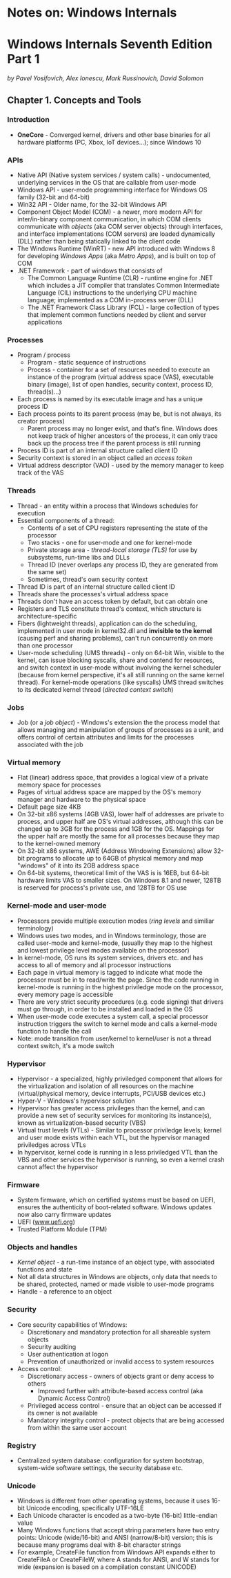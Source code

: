 # Notes on: Windows Internals

# Windows Internals Seventh Edition Part 1
*by Pavel Yosifovich, Alex Ionescu, Mark Russinovich,
David Solomon*

## Chapter 1. Concepts and Tools

### Introduction

- **OneCore** - Converged kernel, drivers and other base binaries for all hardware platforms (PC, Xbox, IoT devices...);
    since Windows 10

### APIs

- Native API (Native system services / system calls) - undocumented, underlying services in the OS that
    are callable from user-mode
- Windows API - user-mode programming interface for Windows OS family (32-bit and 64-bit)
- Win32 API - Older name, for the 32-bit Windows API
- Component Object Model (COM) - a newer, more modern API for inter/in-binary component communication, in which
    COM clients communicate with *objects* (aka COM server objects) through interfaces, and interface
    implementations (COM servers) are loaded dynamically (DLL) rather than being statically linked to the client code
- The Windows Runtime (WinRT) - new API introduced with Windows 8 for developing *Windows Apps* (aka *Metro Apps*),
    and is built on top of COM
- .NET Framework - part of windows that consists of
    - The Common Language Runtime (CLR) - runtime engine for .NET which includes a JIT compiler that translates
        Common Intermediate Language (CIL) instructions to the underlying CPU machine language; implemented
        as a COM in-process server (DLL)
    - The .NET Framework Class Library (FCL) - large collection of types that implement common functions needed
        by client and server applications

### Processes

- Program / process
    - Program - static sequence of instructions
    - Process - container for a set of resources needed to execute an instance of the program
        (virtual address space (VAS), executable binary (image), list of open handles, security context, process 
        ID, thread(s)...)
- Each process is named by its executable image and has a unique process ID
- Each process points to its parent process (may be, but is not always, its creator process)
    - Parent process may no longer exist, and that's fine. Windows does not keep track of higher ancestors of the
        process, it can only trace back up the process tree if the parent process is still running
- Process ID is part of an internal structure called client ID
- Security context is stored in an object called an *access token*
- Virtual address descriptor (VAD) - used by the memory manager to keep track of the VAS

### Threads

- Thread - an entity within a process that Windows schedules for execution
- Essential components of a thread:
    - Contents of a set of CPU registers representing the state of the processor
    - Two stacks - one for user-mode and one for kernel-mode
    - Private storage area - *thread-local storage (TLS)* for use by subsystems, run-time libs and DLLs
    - Thread ID (never overlaps any process ID, they are generated from the same set)
    - Sometimes, thread's own security context
- Thread ID is part of an internal structure called client ID
- Threads share the processes's virtual address space
- Threads don't have an access token by default, but can obtain one
- Registers and TLS constitute thread's context, which structure is architecture-specific
- Fibers (lightweight threads), application can do the scheduling, implemented in user mode in kernel32.dll
    and **invisible to the kernel** (causing perf and sharing problems), can't run concurrently on more than
    one processor
- User-mode scheduling (UMS threads) - only on 64-bit Win, visible to the kernel, can issue blocking syscalls,
    share and contend for resources, and switch context in user-mode without involving the kernel scheduler
    (because from kernel perspective, it's all still running on the same kernel thread). For kernel-mode operations
    (like syscalls) UMS thread switches to its dedicated kernel thread (*directed context switch*)

### Jobs

- Job (or a *job object*) - Windows's extension the the process model that allows managing and manipulation of 
    groups of processes as a unit, and offers control of certain attributes and limits for the processes
    associated with the job

### Virtual memory

- Flat (linear) address space, that provides a logical view of a private memory space for processes
- Pages of virtual address space are mapped by the OS's memory manager and hardware to the physical space
- Default page size 4KB
- On 32-bit x86 systems (4GB VAS), lower half of addresses are private to process, and upper half are OS's
    virtual addresses, although this can be changed up to 3GB for the process and 1GB for the OS. Mappings
    for the upper half are mostly the same for all processes because they map to the kernel-owned memory
- On 32-bit x86 systems, AWE (Address Windowing Extensions) allow 32-bit programs to allocate up to 64GB
    of physical memory and map "windows" of it into its 2GB address space
- On 64-bit systems, theoretical limit of the VAS is is 16EB, but 64-bit hardware limits VAS to smaller
    sizes. On Windows 8.1 and newer, 128TB is reserved for process's private use, and 128TB for OS use

### Kernel-mode and user-mode

- Processors provide multiple execution modes (*ring levels* and similiar terminology)
- Windows uses two modes, and in Windows terminology, those are called user-mode and kernel-mode,
    (usually they map to the highest and lowest privilege level modes available on the processor)
- In kernel-mode, OS runs its system services, drivers etc. and has access to all of memory and all
    processor instructions
- Each page in virtual memory is tagged to indicate what mode the processor must be in to read/write
    the page. Since the code running in kernel-mode is running in the highest priviledge mode
    on the processor, every memory page is accessible
- There are very strict security procedures (e.g. code signing) that drivers must go through, in order
    to be installed and loaded in the OS
- When user-mode code executes a system call, a special processor instruction triggers the switch to
    kernel mode and calls a kernel-mode function to handle the call
- Note: mode transition from user/kernel to kernel/user is not a thread context switch, it's a mode switch

### Hypervisor

- Hypervisor - a specialized, highly priviledged component that allows for the virtualization and isolation
    of all resources on the machine (virtual/physical memory, device interrupts, PCI/USB devices etc.)
- Hyper-V - Windows's hypervisor solution
- Hypervisor has greater access privileges than the kernel, and can provide a new set of security services
    for monitoring its instance(s), known as virtualization-based security (VBS)
- Virtual trust levels (VTLs) - Similar to processor priviledge levels; kernel and user mode exists within
    each VTL, but the hypervisor managed priviledges across VTLs
- In hypervisor, kernel code is running in a less priviledged VTL than the VBS and other
    services the hypervisor is running, so even a kernel crash cannot affect the hypervisor

### Firmware

- System firmware, which on certified systems must be based on UEFI, ensures the authenticity of
    boot-related software. Windows updates now also carry firmware updates
- UEFI (www.uefi.org)
- Trusted Platform Module (TPM)

### Objects and handles

- *Kernel object* - a run-time instance of an object type, with associated functions and state
- Not all data structures in Windows are objects, only data that needs to be shared, protected, named
    or made visible to user-mode programs
- Handle - a reference to an object

### Security

- Core security capabilities of Windows:
    - Discretionary and mandatory protection for all shareable system objects
    - Security auditing
    - User authentication at logon
    - Prevention of unauthorized or invalid access to system resources
- Access control:
    - Discretionary access - owners of objects grant or deny access to others
        - Improved further with attribute-based access control (aka Dynamic Access Control)
    - Privileged access control - ensure that an object can be accessed if its owner is not available
    - Mandatory integrity control - protect objects that are being accessed from within the same user account

### Registry

- Centralized system database: configuration for system bootstrap, system-wide software settings, the
    security database etc.

### Unicode

- Windows is different from other operating systems, because it uses 16-bit Unicode encoding,
    specifically UTF-16LE
- Each Unicode character is encoded as a two-byte (16-bit) little-endian value
- Many Windows functions that accept string parameters have two entry points: Unicode (wide/16-bit) and
    ANSI (narrow/8-bit) version; this is because many programs deal with 8-bit character strings
- For example, CreateFile function from Windows API expands either to CreateFileA or CreateFileW, where
    A stands for ANSI, and W stands for wide (expansion is based on a compilation constant UNICODE)
